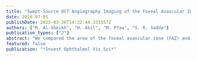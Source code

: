 ```yaml
---
title: "Swept-Source OCT Angiography Imaging of the Foveal Avascular Zone and Macular Capillary Network Density in Diabetic Retinopathy"
date: 2016-07-01
publishDate: 2023-03-26T14:32:44.333557Z
authors: ["M. Al-Sheikh", "H. Akil", "M. Pfau", "S. R. Sadda"]
publication_types: ["2"]
abstract: "We compared the area of the foveal avascular zone (FAZ) and macular capillary network density at different retinal layers using swept-source optical coherence tomography angiography (OCT-A) in normal individuals and patients with diabetic retinopathy (DR). 3 mm cube centered on the fovea) were acquired in 40 eyes of 22 normal individuals and 28 eyes of 18 patients with varying levels of DR using a swept-source OCT-A device (central wavelength 1050 nm; A-scan-rate of 100,000 scans per second). En face images of the retinal vasculature were generated from the superficial and deep retinal layers (SRL/DRL). Quantitative analysis of the vessel density (VD) and FAZ area was performed. Vessel density was assessed as the ratio of the retinal area occupied by vessels. 0.001; DRL, P = 0.028). Swept-source OCT-A of the microcirculation in eyes of patients with DR can be used to quantitatively demonstrate alterations in the FAZ and VD in the SRL/DRL of the macula compared to normal eyes. Future longitudinal studies may use these metrics to evaluate changes over time or in response to treatment."
featured: false
publication: "*Invest Ophthalmol Vis Sci*"
---
```


